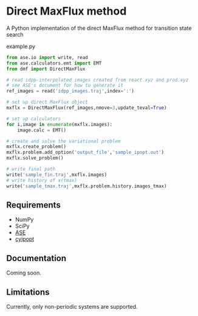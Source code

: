 # Direct MaxFlux method
A Python implementation of the direct MaxFlux method for transition state search

example.py
```python
from ase.io import write, read
from ase.calculators.emt import EMT
from dmf import DirectMaxFlux

# read idpp-interpolated images created from react.xyz and prod.xyz
# see ASE's document for how to generate it
ref_images = read('idpp_images.traj',index=':')

# set up direct MaxFlux object
mxflx = DirectMaxFlux(ref_images,nmove=3,update_teval=True)

# set up calculators
for i,image in enumerate(mxflx.images):
    image.calc = EMT()

# create and solve the variational problem
mxflx.create_problem()
mxflx.problem.add_option('output_file','sample_ipopt.out')
mxflx.solve_problem()

# write final path
write('sample_fin.traj',mxflx.images)
# write history of x(tmax)
write('sample_tmax.traj',mxflx.problem.history.images_tmax)
```

## Requirements

- NumPy
- SciPy
- [ASE](https://wiki.fysik.dtu.dk/ase/)
- [cyipopt](https://cyipopt.readthedocs.io/en/stable/)

## Documentation

Coming soon.

## Limitations

Currently, only non-periodic systems are supported.
